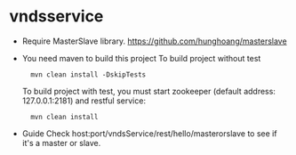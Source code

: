 vndsservice
===========

* Require
	MasterSlave library. https://github.com/hunghoang/masterslave

* You need maven to build this project
	To build project without test

		mvn clean install -DskipTests

	To build project with test, you must start zookeeper (default address: 127.0.0.1:2181) and restful service:
	
		mvn clean install
		
* Guide
	Check host:port/vndsService/rest/hello/masterorslave to see if it's a master or slave.

